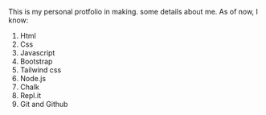 This is my personal protfolio in making. some details about me.
As of now, I know:

1. Html
2. Css
3. Javascript
4. Bootstrap
5. Tailwind css
6. Node.js
7. Chalk
8. Repl.it
9. Git and Github
